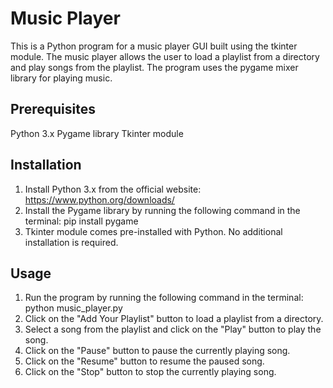 # Music Player
This is a Python program for a music player GUI built using the tkinter module. The music player allows the user to load a playlist from a directory and play songs from the playlist. The program uses the pygame mixer library for playing music.

## Prerequisites
Python 3.x 
Pygame library 
Tkinter module

## Installation
1. Install Python 3.x from the official website: https://www.python.org/downloads/
2. Install the Pygame library by running the following command in the terminal: pip install pygame
3. Tkinter module comes pre-installed with Python. No additional installation is required.

## Usage
1. Run the program by running the following command in the terminal: python music_player.py 
2. Click on the "Add Your Playlist" button to load a playlist from a directory. 
3. Select a song from the playlist and click on the "Play" button to play the song. 
4. Click on the "Pause" button to pause the currently playing song. 
5. Click on the "Resume" button to resume the paused song. 
6. Click on the "Stop" button to stop the currently playing song.